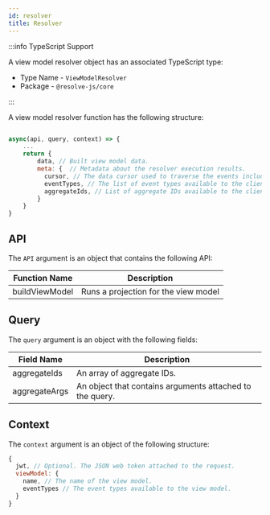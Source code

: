 ```yaml
---
id: resolver
title: Resolver
---
```


:::info TypeScript Support

A view model resolver object has an associated TypeScript type:

- Type Name - `ViewModelResolver`
- Package - `@resolve-js/core`

:::

A view model resolver function has the following structure:

```js

async(api, query, context) => {
    ...
    return {
        data, // Built view model data.
        meta: {  // Metadata about the resolver execution results.
          cursor, // The data cursor used to traverse the events included into the query result set.
          eventTypes, // The list of event types available to the client.
          aggregateIds, // List of aggregate IDs available to the client.
        }
    }
}
```

## API

The `API` argument is an object that contains the following API:

| Function Name  | Description                          |
| -------------- | ------------------------------------ |
| buildViewModel | Runs a projection for the view model |

## Query

The `query` argument is an object with the following fields:

| Field Name    | Description                                              |
| ------------- | -------------------------------------------------------- |
| aggregateIds  | An array of aggregate IDs.                               |
| aggregateArgs | An object that contains arguments attached to the query. |

## Context

The `context` argument is an object of the following structure:

```js
{
  jwt, // Optional. The JSON web token attached to the request.
  viewModel: {
    name, // The name of the view model.
    eventTypes // The event types available to the view model.
  }
}
```
